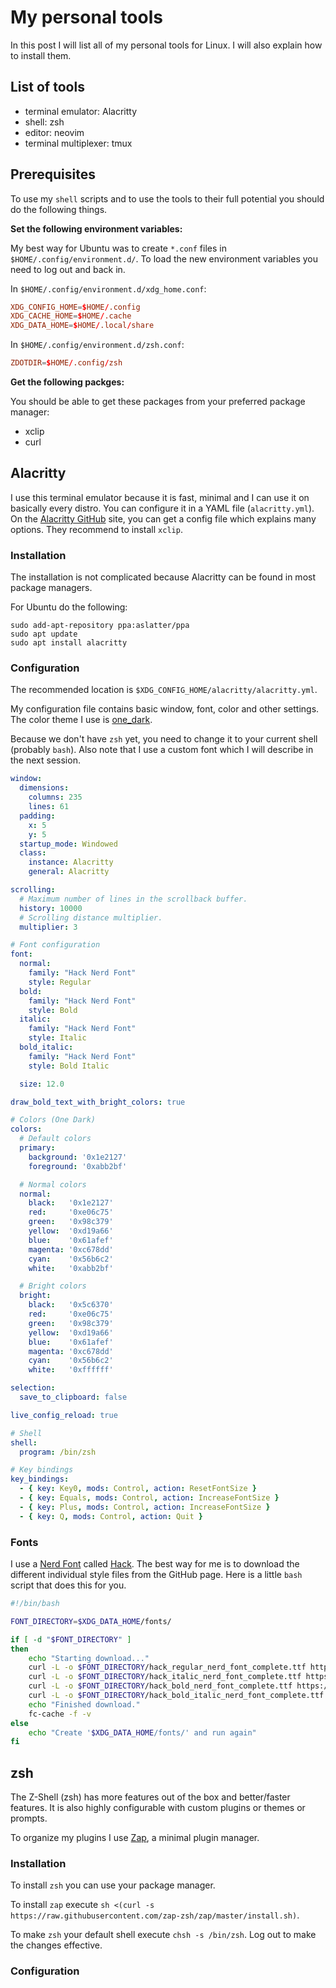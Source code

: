 # My personal tools

In this post I will list all of my personal tools for Linux. I will also explain how to install them.

## List of tools

* terminal emulator: Alacritty
* shell: zsh
* editor: neovim
* terminal multiplexer: tmux

## Prerequisites

To use my `shell` scripts and to use the tools to their full potential you should do the following things.

**Set the following environment variables:**

My best way for Ubuntu was to create `*.conf` files in `$HOME/.config/environment.d/`.
To load the new environment variables you need to log out and back in.

In `$HOME/.config/environment.d/xdg_home.conf`:

```conf
XDG_CONFIG_HOME=$HOME/.config
XDG_CACHE_HOME=$HOME/.cache
XDG_DATA_HOME=$HOME/.local/share
```

In `$HOME/.config/environment.d/zsh.conf`:

```conf
ZDOTDIR=$HOME/.config/zsh
```

**Get the following packges:**

You should be able to get these packages from your preferred package manager:

- xclip
- curl

## Alacritty

I use this terminal emulator because it is fast, minimal and I can use it on basically every distro.
You can configure it in a YAML file (`alacritty.yml`). On the [Alacritty GitHub](https://github.com/alacritty/alacritty) site, you can get a config file which explains many options.
They recommend to install `xclip`.

### Installation

The installation is not complicated because Alacritty can be found in most package managers.

For Ubuntu do the following:

```
sudo add-apt-repository ppa:aslatter/ppa
sudo apt update
sudo apt install alacritty
```

### Configuration

The recommended location is `$XDG_CONFIG_HOME/alacritty/alacritty.yml`.

My configuration file contains basic window, font, color and other settings.
The color theme I use is [one\_dark](https://github.com/eendroroy/alacritty-theme).

Because we don't have `zsh` yet, you need to change it to your current shell (probably `bash`).
Also note that I use a custom font which I will describe in the next session.

```yaml
window:
  dimensions:
    columns: 235
    lines: 61
  padding:
    x: 5
    y: 5
  startup_mode: Windowed
  class:
    instance: Alacritty
    general: Alacritty

scrolling:
  # Maximum number of lines in the scrollback buffer.
  history: 10000
  # Scrolling distance multiplier.
  multiplier: 3

# Font configuration
font:
  normal:
    family: "Hack Nerd Font"
    style: Regular
  bold:
    family: "Hack Nerd Font"
    style: Bold
  italic:
    family: "Hack Nerd Font"
    style: Italic
  bold_italic:
    family: "Hack Nerd Font"
    style: Bold Italic

  size: 12.0

draw_bold_text_with_bright_colors: true

# Colors (One Dark)
colors:
  # Default colors
  primary:
    background: '0x1e2127'
    foreground: '0xabb2bf'

  # Normal colors
  normal:
    black:   '0x1e2127'
    red:     '0xe06c75'
    green:   '0x98c379'
    yellow:  '0xd19a66'
    blue:    '0x61afef'
    magenta: '0xc678dd'
    cyan:    '0x56b6c2'
    white:   '0xabb2bf'

  # Bright colors
  bright:
    black:   '0x5c6370'
    red:     '0xe06c75'
    green:   '0x98c379'
    yellow:  '0xd19a66'
    blue:    '0x61afef'
    magenta: '0xc678dd'
    cyan:    '0x56b6c2'
    white:   '0xffffff'

selection:
  save_to_clipboard: false

live_config_reload: true

# Shell
shell:
  program: /bin/zsh

# Key bindings
key_bindings:
  - { key: Key0, mods: Control, action: ResetFontSize }
  - { key: Equals, mods: Control, action: IncreaseFontSize }
  - { key: Plus, mods: Control, action: IncreaseFontSize }
  - { key: Q, mods: Control, action: Quit }
```

### Fonts
I use a [Nerd Font](https://github.com/ryanoasis/nerd-fonts) called [Hack](https://github.com/ryanoasis/nerd-fonts/tree/master/patched-fonts/Hack).
The best way for me is to download the different individual style files from the GitHub page.
Here is a little `bash` script that does this for you.

```bash
#!/bin/bash

FONT_DIRECTORY=$XDG_DATA_HOME/fonts/

if [ -d "$FONT_DIRECTORY" ]
then
    echo "Starting download..."
    curl -L -o $FONT_DIRECTORY/hack_regular_nerd_font_complete.ttf https://github.com/ryanoasis/nerd-fonts/raw/master/patched-fonts/Hack/Regular/complete/Hack%20Regular%20Nerd%20Font%20Complete.ttf
    curl -L -o $FONT_DIRECTORY/hack_italic_nerd_font_complete.ttf https://github.com/ryanoasis/nerd-fonts/raw/master/patched-fonts/Hack/Italic/complete/Hack%20Italic%20Nerd%20Font%20Complete.ttf
    curl -L -o $FONT_DIRECTORY/hack_bold_nerd_font_complete.ttf https://github.com/ryanoasis/nerd-fonts/raw/master/patched-fonts/Hack/Bold/complete/Hack%20Bold%20Nerd%20Font%20Complete.ttf
    curl -L -o $FONT_DIRECTORY/hack_bold_italic_nerd_font_complete.ttf https://github.com/ryanoasis/nerd-fonts/raw/master/patched-fonts/Hack/BoldItalic/complete/Hack%20Bold%20Italic%20Nerd%20Font%20Complete.ttf
    echo "Finished download."
    fc-cache -f -v
else
    echo "Create '$XDG_DATA_HOME/fonts/' and run again"
fi
```

## zsh

The Z-Shell (zsh) has more features out of the box and better/faster features.
It is also highly configurable with custom plugins or themes or prompts.

To organize my plugins I use [Zap](https://www.zapzsh.org/), a minimal plugin manager.

### Installation

To install `zsh` you can use your package manager.

To install `zap` execute `sh <(curl -s https://raw.githubusercontent.com/zap-zsh/zap/master/install.sh)`.

To make `zsh` your default shell execute `chsh -s /bin/zsh`. Log out to make the changes effective.

### Configuration
<!--- TODO --->

